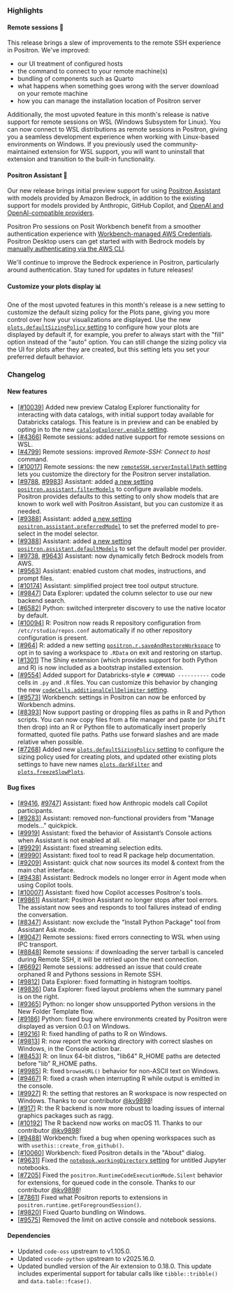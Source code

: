### Highlights

#### Remote sessions 🚀

This release brings a slew of improvements to the remote SSH experience in Positron. We've improved:

- our UI treatment of configured hosts
- the command to connect to your remote machine(s)
- bundling of components such as Quarto
- what happens when something goes wrong with the server download on your remote machine
- how you can manage the installation location of Positron server

Additionally, the most upvoted feature in this month's release is native support for remote sessions on WSL (Windows Subsystem for Linux). You can now connect to WSL distributions as remote sessions in Positron, giving you a seamless development experience when working with Linux-based environments on Windows. If you previously used the community-maintained extension for WSL support, you will want to uninstall that extension and transition to the built-in functionality.

#### Positron Assistant 🤖

Our new release brings initial preview support for using [Positron Assistant](https://positron.posit.co/assistant) with models provided by Amazon Bedrock, in addition to the existing support for models provided by Anthropic, GitHub Copilot, and [OpenAI and OpenAI-compatible providers](https://github.com/posit-dev/positron/discussions/9988).

Positron Pro sessions on Posit Workbench benefit from a smoother authentication experience with [Workbench-managed AWS Credentials](https://docs.posit.co/ide/server-pro/user/posit-workbench/managed-credentials/aws.html). Positron Desktop users can get started with with Bedrock models by [manually authenticating via the AWS CLI](LINKTOCOME).

We'll continue to improve the Bedrock experience in Positron, particularly around authentication. Stay tuned for updates in future releases!

#### Customize your plots display 📊

One of the most upvoted features in this month's release is a new setting to customize the default sizing policy for the Plots pane, giving you more control over how your visualizations are displayed. Use the new [`plots.defaultSizingPolicy` setting](positron://settings/plots.defaultSizingPolicy) to configure how your plots are displayed by default if, for example, you prefer to always start with the "fill" option instead of the "auto" option. You can still change the sizing policy via the UI for plots after they are created, but this setting lets you set your preferred default behavior.

<div id="checkbox"></div>

### Changelog

#### New features

- [[#10039](https://github.com/posit-dev/positron/issues/10039)] Added new preview Catalog Explorer functionality for interacting with data catalogs, with initial support today available for Databricks catalogs. This feature is in preview and can be enabled by opting in to the new [`catalogExplorer.enable` setting](positron://settings/catalogExplorer.enable). 
- [[#4366](https://github.com/posit-dev/positron/issues/4366)] Remote sessions: added native support for remote sessions on WSL.
- [[#4799](https://github.com/posit-dev/positron/issues/4799)] Remote sessions: improved _Remote-SSH: Connect to host_ command.
- [[#10017](https://github.com/posit-dev/positron/issues/10017)] Remote sessions: the new [`remoteSSH.serverInstallPath` setting](positron://settings/remoteSSH.serverInstallPath) lets you customize the directory for the Positron server installation.
- [[#9788](https://github.com/posit-dev/positron/issues/9788), [#9983](https://github.com/posit-dev/positron/issues/9983)] Assistant: added [a new setting `positron.assistant.filterModels`](positron://settings/positron.assistant.filterModels) to configure available models. Positron provides defaults to this setting to only show models that are known to work well with Positron Assistant, but you can customize it as needed.
- [[#9388](https://github.com/posit-dev/positron/issues/9388)] Assistant: added [a new setting `positron.assistant.preferredModel`](positron://settings/positron.assistant.preferredModel) to set the preferred model to pre-select in the model selector. 
- [[#9388](https://github.com/posit-dev/positron/issues/9388)] Assistant: added [a new setting `positron.assistant.defaultModels`](positron://settings/positron.assistant.defaultModels) to set the default model per provider. 
- [[#9738](https://github.com/posit-dev/positron/issues/9738), [#9643](https://github.com/posit-dev/positron/issues/9643)] Assistant: now dynamically fetch Bedrock models from AWS.
- [[#9563](https://github.com/posit-dev/positron/issues/9563)] Assistant: enabled custom chat modes, instructions, and prompt files.
- [[#10174](https://github.com/posit-dev/positron/issues/10174)] Assistant: simplified project tree tool output structure.
- [[#9847](https://github.com/posit-dev/positron/issues/9847)] Data Explorer: updated the column selector to use our new backend search.
- [[#6582](https://github.com/posit-dev/positron/issues/6582)] Python: switched interpreter discovery to use the native locator by default.
- [[#10094](https://github.com/posit-dev/positron/issues/10094)] R: Positron now reads R repository configuration from `/etc/rstudio/repos.conf` automatically if no other repository configuration is present.
- [[#964](https://github.com/posit-dev/positron/issues/964)] R: added a new setting [`positron.r.saveAndRestoreWorkspace`](positron://settings/positron.r.saveAndRestoreWorkspace) to opt in to saving a workspace to `.RData` on exit and restoring on startup.
- [[#1301](https://github.com/posit-dev/positron/issues/1301)] The Shiny extension (which provides support for both Python and R) is now included as a bootstrap installed extension.
- [[#9554](https://github.com/posit-dev/positron/issues/9554)] Added support for Databricks-style `# COMMAND ----------` code cells in `.py` and `.R` files. You can customize this behavior by changing the new [`codeCells.additionalCellDelimiter` setting](positron://settings/codeCells.additionalCellDelimiter).
- [[#9573](https://github.com/posit-dev/positron/issues/9573)] Workbench: settings in Positron can now be enforced by Workbench admins. 
- [[#8393](https://github.com/posit-dev/positron/issues/8393)] Now support pasting or dropping files as paths in R and Python scripts. You can now copy files from a file manager and paste (or <kbd>Shift</kbd> then drop) into an R or Python file to automatically insert properly formatted, quoted file paths. Paths use forward slashes and are made relative when possible.
- [[#7268](https://github.com/posit-dev/positron/issues/7268)] Added new [`plots.defaultSizingPolicy` setting](positron://settings/plots.defaultSizingPolicy) to configure the sizing policy used for creating plots, and updated other existing plots settings to have new names [`plots.darkFilter`](positron://settings/plots.darkFilter) and [`plots.freezeSlowPlots`](positron://settings/plots.freezeSlowPlots).

#### Bug fixes

- [[#9416](https://github.com/posit-dev/positron/issues/9416), [#9747](https://github.com/posit-dev/positron/issues/9747)] Assistant: fixed how Anthropic models call Copilot participants.
- [[#9283](https://github.com/posit-dev/positron/issues/9283)] Assistant: removed non-functional providers from "Manage models..." quickpick.
- [[#9919](https://github.com/posit-dev/positron/issues/9919)] Assistant: fixed the behavior of Assistant’s Console actions when Assistant is not enabled at all.
- [[#9929](https://github.com/posit-dev/positron/issues/9929)] Assistant: fixed streaming selection edits.
- [[#9990](https://github.com/posit-dev/positron/issues/9990)] Assistant: fixed tool to read R package help documentation.
- [[#9209](https://github.com/posit-dev/positron/issues/9209)] Assistant: quick chat now sources its model & context from the main chat interface.
- [[#9438](https://github.com/posit-dev/positron/issues/9438)] Assistant: Bedrock models no longer error in Agent mode when using Copilot tools.
- [[#10007](https://github.com/posit-dev/positron/issues/10007)] Assistant: fixed how Copilot accesses Positron's tools.
- [[#9861](https://github.com/posit-dev/positron/issues/9861)] Assistant: Positron Assistant no longer stops after tool errors. The assistant now sees and responds to tool failures instead of ending the conversation.
- [[#8347](https://github.com/posit-dev/positron/issues/8347)] Assistant: now exclude the "Install Python Package" tool from Assistant Ask mode.
- [[#9047](https://github.com/posit-dev/positron/issues/9047)] Remote sessions: fixed errors connecting to WSL when using IPC transport.
- [[#8848](https://github.com/posit-dev/positron/issues/8848)] Remote sessions: if downloading the server tarball is canceled during Remote SSH, it will be retried upon the next connection.
- [[#6692](https://github.com/posit-dev/positron/issues/6692)] Remote sessions: addressed an issue that could create orphaned R and Pythons sessions in Remote SSH.
- [[#9812](https://github.com/posit-dev/positron/issues/9812)] Data Explorer: fixed formatting in histogram tooltips.
- [[#9836](https://github.com/posit-dev/positron/issues/9836)] Data Explorer: fixed layout problems when the summary panel is on the right.
- [[#9365](https://github.com/posit-dev/positron/issues/9365)] Python: no longer show unsupported Python versions in the New Folder Template flow.
- [[#9186](https://github.com/posit-dev/positron/issues/9186)] Python: fixed bug where environments created by Positron were displayed as version 0.0.1 on Windows.
- [[#9216](https://github.com/posit-dev/positron/issues/9216)] R: fixed handling of paths to R on Windows.
- [[#9813](https://github.com/posit-dev/positron/issues/9813)] R: now report the working directory with correct slashes on Windows, in the Console action bar.
- [[#8453](https://github.com/posit-dev/positron/issues/8453)] R: on linux 64-bit distros, "lib64" R_HOME paths are detected before "lib" R_HOME paths.
- [[#9985](https://github.com/posit-dev/positron/issues/9985)] R: fixed `browseURL()` behavior for non-ASCII text on Windows.
- [[#9467](https://github.com/posit-dev/positron/issues/9467)] R: fixed a crash when interrupting R while output is emitted in the console.
- [[#9927](https://github.com/posit-dev/positron/issues/9927)] R: the setting that restores an R workspace is now respected on Windows. Thanks to our contributor [@kv9898](https://github.com/kv9898)!
- [[#917](https://github.com/posit-dev/ark/issues/917)] R: the R backend is now more robust to loading issues of internal graphics packages such as ragg.
- [[#10192](https://github.com/posit-dev/positron/issues/10192)] The R backend now works on macOS 11. Thanks to our contributor [@kv9898](https://github.com/kv9898)!
- [[#9488](https://github.com/posit-dev/positron/issues/9488)] Workbench: fixed a bug when opening workspaces such as with `usethis::create_from_github()`.
- [[#10060](https://github.com/posit-dev/positron/issues/10060)] Workbench: fixed Positron details in the "About" dialog.
- [[#9631](https://github.com/posit-dev/positron/issues/9631)] Fixed the [`notebook.workingDirectory` setting](positron://settings/notebook.workingDirectory) for untitled Jupyter notebooks.
- [[#7205](https://github.com/posit-dev/positron/issues/7205)] Fixed the `positron.RuntimeCodeExecutionMode.Silent` behavior for extensions, for queued code in the console. Thanks to our contributor [@kv9898](https://github.com/kv9898)!
- [[#7861](https://github.com/posit-dev/positron/issues/7861)] Fixed what Positron reports to extensions in `positron.runtime.getForegroundSession()`.
- [[#9820](https://github.com/posit-dev/positron/issues/9820)] Fixed Quarto bundling on Windows.
- [[#9575](https://github.com/posit-dev/positron/issues/9575)] Removed the limit on active console and notebook sessions.

#### Dependencies

- Updated `code-oss` upstream to v1.105.0.
- Updated `vscode-python` upstream to v2025.16.0.
- Updated bundled version of the Air extension to 0.18.0. This update includes experimental support for tabular calls like `tibble::tribble()` and `data.table::fcase()`.